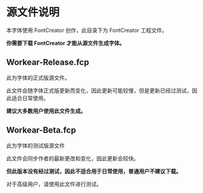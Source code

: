 # 源文件说明
本字体使用 FontCreator 创作，此目录下为 FontCreator 工程文件。

**你需要下载 FontCreator 才能从源文件生成字体。**

## Workear-Release.fcp

此为字体的正式版源文件。

此文件会随字体正式版更新而变化，因此更新可能较慢，但是更新已经过测试，因此适合日常使用。

**建议大多数用户使用此文件生成。**

## Workear-Beta.fcp

此为字体的测试版源文件

此文件会同步作者的最新更改和变化，因此更新会较快。

**但此版本没有经过测试，因此不适合用于日常使用，普通用户不建议下载。**

对于高级用户，请使用此文件进行测试。

